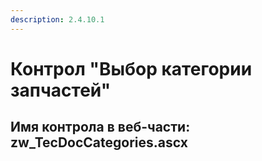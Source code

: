 ```yaml
---
description: 2.4.10.1
---
```


# Контрол "Выбор категории запчастей"

## Имя контрола в веб-части: zw\_TecDocCategories.ascx

